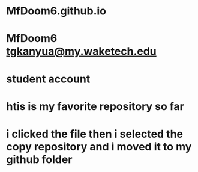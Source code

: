 # MfDoom6.github.io
# MfDoom6 tgkanyua@my.waketech.edu
# student account
# htis is my favorite repository so far
# i clicked the file then i selected the copy repository and i moved it to my github folder